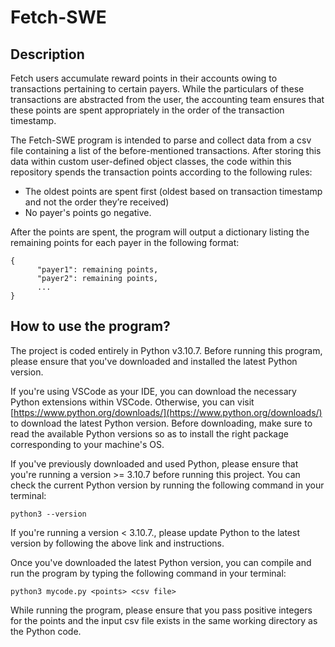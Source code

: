 # Fetch-SWE

## Description

Fetch users accumulate reward points in their accounts owing to transactions pertaining to certain payers. While the particulars of these transactions are abstracted from the user, the accounting team ensures that these points are spent appropriately in the order of the transaction timestamp.

The Fetch-SWE program is intended to parse and collect data from a csv file containing a list of the before-mentioned transactions. After storing this data within custom user-defined object classes, the code within this repository spends the transaction points according to the following rules:

* The oldest points are spent first (oldest based on transaction timestamp and not the order they’re received) 
* No payer's points go negative.

After the points are spent, the program will output a dictionary listing the remaining points for each payer in the following format:
```
{
      "payer1": remaining points,
      "payer2": remaining points,
      ...
}
```

## How to use the program?

The project is coded entirely in Python v3.10.7. Before running this program, please ensure that you've downloaded and installed the latest Python version.

If you're using VSCode as your IDE, you can download the necessary Python extensions within VSCode. Otherwise, you can visit [https://www.python.org/downloads/](https://www.python.org/downloads/) to download the latest Python version. Before downloading, make sure to read the available Python versions so as to install the right package corresponding to your machine's OS.

If you've previously downloaded and used Python, please ensure that you're running a version >= 3.10.7 before running this project. You can check the current Python version by running the following command in your terminal:
```
python3 --version
```

If you're running a version < 3.10.7., please update Python to the latest version by following the above link and instructions.

Once you've downloaded the latest Python version, you can compile and run the program by typing the following command in your terminal:
```
python3 mycode.py <points> <csv file>
```
While running the program, please ensure that you pass positive integers for the points and the input csv file exists in the same working directory as the Python code.
